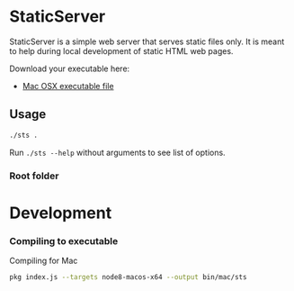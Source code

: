 # StaticServer
StaticServer is a simple web server that serves static files only. It is meant to help during local development of static HTML web pages.<br/>

Download your executable here:
- <a id="raw-url" href="https://raw.githubusercontent.com/mycreativity/my-private-webserver/master/src/bin/mac/sts">Mac OSX executable file</a>

## Usage

```sh
./sts .
```

Run `./sts --help` without arguments to see list of options.

### Root folder


# Development

### Compiling to executable
Compiling for Mac
```sh
pkg index.js --targets node8-macos-x64 --output bin/mac/sts
```